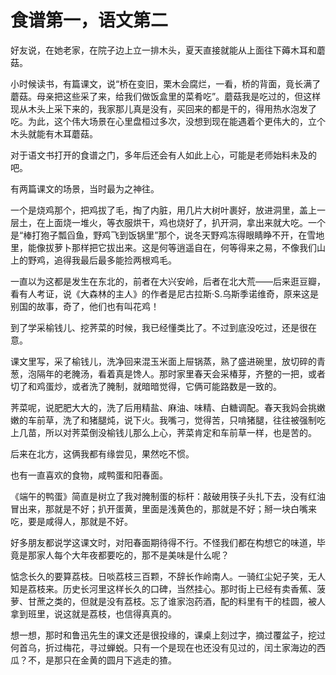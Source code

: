 # 食谱第一，语文第二

好友说，在她老家，在院子边上立一排木头，夏天直接就能从上面往下薅木耳和蘑菇。 

小时候读书，有篇课文，说“桥在变旧，栗木会腐烂，一看，桥的背面，竟长满了蘑菇。母亲把这些采了来，给我们做饭盒里的菜肴吃”。蘑菇我是吃过的，但这样现从木头上采下来的，我家那儿真是没有，买回来的都是干的，得用热水泡发了吃。为此，这个伟大场景在心里盘桓过多次，没想到现在能遇着个更伟大的，立个木头就能有木耳蘑菇。 

对于语文书打开的食谱之门，多年后还会有人如此上心，可能是老师始料未及的吧。 

有两篇课文的场景，当时最为之神往。 

一个是烧鸡那个，把鸡拔了毛，掏了内脏，用几片大树叶裹好，放进洞里，盖上一层土，在上面烧一堆火，等衣服烘干，鸡也烧好了，扒开洞，拿出来就大吃。一个是“棒打狍子瓢舀鱼，野鸡飞到饭锅里”那个，说冬天野鸡冻得眼睛睁不开，在雪地里，能像拔萝卜那样把它拔出来。这是何等逍遥自在，何等得来之易，不像我们山上的野鸡，追得我最后最多能捡两根鸡毛。 

一直以为这都是发生在东北的，前者在大兴安岭，后者在北大荒——后来逛豆瓣，看有人考证，说《大森林的主人》的作者是尼古拉斯·S.乌斯季诺维奇，原来这是别国的故事，奇了，他们也有叫花鸡！ 

到了学采榆钱儿、挖荠菜的时候，我已经懂类比了。不过到底没吃过，还是很在意。 

课文里写，采了榆钱儿，洗净回来混玉米面上屉锅蒸，熟了盛进碗里，放切碎的青葱，泡隔年的老腌汤，看着真是馋人。那时家里春天会采椿芽，齐整的一把，或者切了和鸡蛋炒，或者洗了腌制，就暗暗觉得，它俩可能路数是一致的。 

荠菜呢，说肥肥大大的，洗了后用精盐、麻油、味精、白糖调配。春天我妈会挑嫩嫩的车前草，洗了和猪腿炖，说下火。我嘴刁，觉得苦，只啃猪腿，往往被强制吃上几苗，所以对荠菜倒没榆钱儿那么上心，荠菜肯定和车前草一样，也是苦的。 

后来在北方，这俩我都有缘尝见，果然吃不惯。 

也有一直喜欢的食物，咸鸭蛋和阳春面。 

《端午的鸭蛋》简直是树立了我对腌制蛋的标杆：敲破用筷子头扎下去，没有红油冒出来，那就是不好；扒开蛋黄，里面是浅黄色的，那就是不好；掰一块白嘴来吃，要是咸得人，那就是不好。 

好多朋友都说学这课文时，对阳春面期待得不行。不怪我们都在构想它的味道，毕竟是那家人每个大年夜都要吃的，那不是美味是什么呢？ 

惦念长久的要算荔枝。日啖荔枝三百颗，不辞长作岭南人。一骑红尘妃子笑，无人知是荔枝来。历史长河里这样长久的口碑，当然挂心。那时街上已经有卖香蕉、菠萝、甘蔗之类的，但就是没有荔枝。忘了谁家泡药酒，配的料里有干的桂圆，被人拿到班里，说这就是荔枝，也信得真真的。 

想一想，那时和鲁迅先生的课文还是很投缘的，课桌上刻过字，摘过覆盆子，挖过何首乌，折过梅花，寻过蝉蜕。只有一个是现在也还没有见过的，闰土家海边的西瓜？不，是那只在金黄的圆月下逃走的猹。